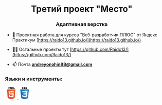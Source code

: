 <h1 align="center">Третий проект "Место"</h1>
<h3 align="center">Адаптивная верстка</h3>

- 🔭 Проектная работа для курсов "Веб-разработчик ПЛЮС" от Яндекс Практикум [https://raido13.github.io/](https://raido13.github.io/)

- 👨‍💻 Остальные проекты тут [https://github.com/Raido13/](https://github.com/Raido13/)

- 📫 Почта **andreyonohin88@gmail.com**

<h3 align="left">Языки и инструменты:</h3>
<p align="left"><a href="https://www.w3.org/html/" target="_blank" rel="noreferrer"> <img src="https://raw.githubusercontent.com/devicons/devicon/master/icons/html5/html5-original-wordmark.svg" alt="html5" width="40" height="40"/></a><a href="https://www.w3schools.com/css/" target="_blank" rel="noreferrer"> <img src="https://raw.githubusercontent.com/devicons/devicon/master/icons/css3/css3-original-wordmark.svg" alt="css3" width="40" height="40"/></a></p>
